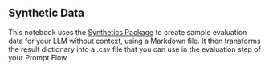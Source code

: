 ## Synthetic Data

This notebook uses the [Synthetics Package](https://learn.microsoft.com/en-us/azure/ai-studio/how-to/generate-data-qa#install-the-synthetics-package) to create sample evaluation data for your LLM without context, using a Markdown file. It then transforms the result dictionary into a .csv file that you can use in the evaluation step of your Prompt Flow
